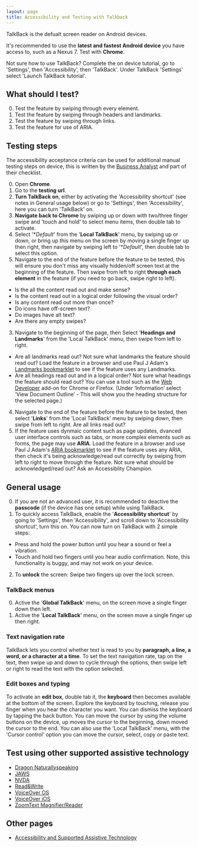 ```yaml
---
layout: page
title: Accessibility and Testing with Talkback
---
```


TalkBack is the defualt screen reader on Android devices. 

It's recommended to use the **latest and fastest Android device** you have access to, such as a Nexus 7. Test with **Chrome**.

Not sure how to use TalkBack? Complete the on device tutorial, go to 'Settings', then 'Accessibility', then 'TalkBack'. Under TalkBack 'Settings' select 'Launch TalkBack tutorial'. 

## What should I test?
0. Test the feature by swiping through every element.
1. Test the feature by swiping through headers and landmarks.
2. Test the feature by swiping through links.
2. Test the feature for use of ARIA.

## Testing steps

The accessibility acceptance criteria can be used for additional manual testing steps on device, this is written by the [Business Analyst](accessibility-news-and-business-analysts) and part of their checklist.

0. Open **Chrome**.
1. Go to the **testing url**.
0. **Turn TalkBack on**, either by activating the 'Accessibility shortcut' (see notes in General usage below) or go to 'Settings', then 'Accessibility', here you can turn 'TalkBack' on. 
1. **Navigate back to Chrome** by swiping up or down with two/three finger swipe and 'touch and hold' to select menu items, then double tab to activate. 
2. Select '**Default*' from the '**Local TalkBack**' menu, by swiping up or down, or bring up this menu on the screen by moving a single finger up then right, then navigate  by swiping left to '**Default*', then double tab to select this option.
2. Navigate to the end of the feature before the feature to be tested, this will ensure you don't miss any visually hidden/off screen text at the beginning of the feature. Then swipe from left to right **through each element** in the feature (if you need to go back, swipe right to left). 
- Is the all the content read out and make sense? 
- Is the content read out in a logical order following the visual order? 
- Is any content read out more than once?
- Do icons have off-screen text?
- Do images have alt text?
- Are there any empty swipes?
3. Navigate to the beginning of the page, then Select '**Headings and Landmarks**' from the 'Local TalkBack' menu, then swipe from left to right.
- Are all landmarks read out? Not sure what landmarks the feature should read out? Load the feature in a browser and use Paul J Adam's [Landmarks bookmarklet](http://pauljadam.com/bookmarklets/landmarks.html) to see if the feature uses any Landmarks.
- Are all headings read out and in a logical order? Not sure what headings the feature should read out? You can use a tool such as the [Web Developer](https://chrome.google.com/webstore/detail/web-developer/bfbameneiokkgbdmiekhjnmfkcnldhhm) add-on for Chrome or Firefox. (Under ‘Information’ select ‘View Document Outline’ - This will show you the heading structure for the selected page.) 
4. Navigate to the end of the feature before the feature to be tested, then select '**Links**' from the 'Local TalkBack' menu by swiping down, then swipe from left to right. Are all links read out?
5. If the feature uses dynmaic content such as page updates, dvanced user interface controls such as tabs, or more complex elements such as forms, the page may use **ARIA**. Load the feature in a browser and use Paul J Adam's [ARIA bookmarklet](http://pauljadam.com/bookmarklets/aria.html) to see if the feature uses any ARIA, then check it's being acknowledge/read out correctly by swiping from left to right to move through the feature. Not sure what should be acknowledged/read out? Ask an Accessiblity Champion.

## General usage

0. If you are not an advanced user, it is recommended to deactive the **passcode** (if the device has one setup) while using TalkBack.
1. To quickly access TalkBack, enable the '**Accessibility shortcut**' by going to 'Settings', then 'Accessibility', and scroll down to 'Accessibility shortcut', turn this on. You can now turn on TalkBack with 2 simple steps:
- Press and hold the power button until you hear a sound or feel a vibration.
- Touch and hold two fingers until you hear audio confirmation.
Note, this functionality is buggy, and may not work on your device.
2. To **unlock** the screen: Swipe two fingers up over the lock screen.

### TalkBack menus

0. Active the '**Global TalkBack**' menu, on the screen move a single finger down then left.
1. Active the '**Local TalkBack**' menu, on the screen move a single finger up then right.

### Text navigation rate

TalkBack lets you control whether text is read to you by **paragraph, a line, a word, or a character at a time**. To set the text navigation rate, tap on the text, then swipe up and down to cycle through the options, then swipe left or right to read the text with the option selected.

### Edit boxes and typing

To activate an **edit box**, double tab it, the **keyboard** then becomes available at the bottom of the screen. Explore the keyboard by touching, release you finger when you hear the character you want. You can dismiss the keyboard by tapping the back button. You can move the cursor by using the volume buttons on the device, up moves the cursor to the beginning, down moved the cursor to the end. You can also use the 'Local TalkBack' menu, with the 'Cursor control' option you can move the cursor, select, copy or paste text.

## Test using other supported assistive technology

- [Dragon Naturallyspeaking](accessibility-and-testing-with-dragon)
- [JAWS](accessibility-and-testing-with-jaws)
- [NVDA](accessibility-and-testing-with-nvda)
- [Read&Write](accessibility-and-testing-with-read-and-write)
- [VoiceOver OS](accessibility-and-testing-with-voiceover-os)
- [VoiceOver iOS](accessibility-and-testing-with-voiceover-ios)
- [ZoomText Magnifier/Reader](accessibility-and-testing-with-zoomtext)

## Other pages

- [Accessibility and Supported Assistive Technology](accessibility-and-supported-assistive-technology)